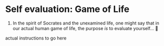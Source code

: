
# Self evaluation: Game of Life

1. In the spirit of Socrates and the unexamined life, one might say that
   in our actual human game of life, the purpose *is* to evaluate
   yourself... 🙂

actual instructions to go here
